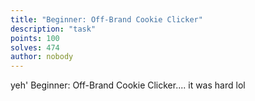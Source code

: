 ```yaml
---
title: "Beginner: Off-Brand Cookie Clicker"
description: "task"
points: 100
solves: 474
author: nobody
---
```


yeh' Beginner: Off-Brand Cookie Clicker.... it was hard lol
